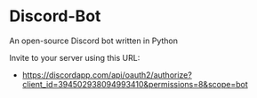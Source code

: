 
# Discord-Bot
An open-source Discord bot written in Python

Invite to your server using this URL:
 - https://discordapp.com/api/oauth2/authorize?client_id=394502938094993410&permissions=8&scope=bot
